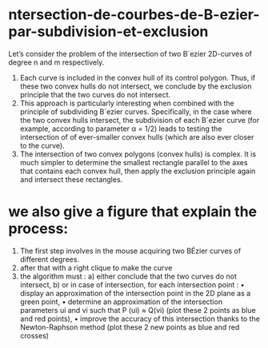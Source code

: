 # ntersection-de-courbes-de-B-ezier-par-subdivision-et-exclusion
Let’s consider the problem of the intersection of two B´ezier 2D-curves of degree n and m
respectively.
1. Each curve is included in the convex hull of its control polygon. Thus, if these two convex hulls
do not intersect, we conclude by the exclusion principle that the two curves do not intersect.
2. This approach is particularly interesting when combined with the principle of subdividing B´ezier
curves. Specifically, in the case where the two convex hulls intersect, the subdivision of each
B´ezier curve (for example, according to parameter α = 1/2) leads to testing the intersection of
of ever-smaller convex hulls (which are also ever closer to the curve).
3. The intersection of two convex polygons (convex hulls) is complex. It is much simpler to
determine the smallest rectangle parallel to the axes that contains each convex hull, then apply
the exclusion principle again and intersect these rectangles.



# we also give a figure that explain the process:
1. The first step involves in the mouse acquiring two BÉzier curves of different degrees.
2. after that with a right clique  to make the curve
3. the algorithm must :
a) either conclude that the two curves do not intersect,
b) or in case of intersection, for each intersection point :
• display an approximation of the intersection point in the 2D plane as a green point,
• determine an approximation of the intersection parameters ui and vi such that P (ui) ≈
Q(vi) (plot these 2 points as blue and red points),
• improve the accuracy of this intersection thanks to the Newton-Raphson method (plot
these 2 new points as blue and red crosses)
